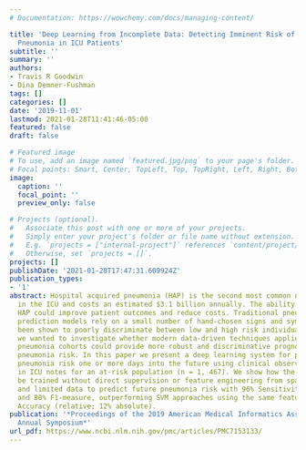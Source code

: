 ```yaml
---
# Documentation: https://wowchemy.com/docs/managing-content/

title: 'Deep Learning from Incomplete Data: Detecting Imminent Risk of Hospital-acquired
  Pneumonia in ICU Patients'
subtitle: ''
summary: ''
authors:
- Travis R Goodwin
- Dina Demner-Fushman
tags: []
categories: []
date: '2019-11-01'
lastmod: 2021-01-28T11:41:46-05:00
featured: false
draft: false

# Featured image
# To use, add an image named `featured.jpg/png` to your page's folder.
# Focal points: Smart, Center, TopLeft, Top, TopRight, Left, Right, BottomLeft, Bottom, BottomRight.
image:
  caption: ''
  focal_point: ''
  preview_only: false

# Projects (optional).
#   Associate this post with one or more of your projects.
#   Simply enter your project's folder or file name without extension.
#   E.g. `projects = ["internal-project"]` references `content/project/deep-learning/index.md`.
#   Otherwise, set `projects = []`.
projects: []
publishDate: '2021-01-28T17:47:31.609924Z'
publication_types:
- '1'
abstract: Hospital acquired pneumonia (HAP) is the second most common nosocomial infection
  in the ICU and costs an estimated $3.1 billion annually. The ability to predict
  HAP could improve patient outcomes and reduce costs. Traditional pneumonia risk
  prediction models rely on a small number of hand-chosen signs and symptoms and have
  been shown to poorly discriminate between low and high risk individuals. Consequently,
  we wanted to investigate whether modern data-driven techniques applied to respective
  pneumonia cohorts could provide more robust and discriminative prognostication of
  pneumonia risk. In this paper we present a deep learning system for predicting imminent
  pneumonia risk one or more days into the future using clinical observations documented
  in ICU notes for an at-risk population (n = 1, 467). We show how the system can
  be trained without direct supervision or feature engineering from sparse, noisy,
  and limited data to predict future pneumonia risk with 96% Sensitivity, 72% AUC,
  and 80% F1-measure, outperforming SVM approaches using the same features by 20%
  Accuracy (relative; 12% absolute).
publication: '*Proceedings of the 2019 American Medical Informatics Association (AMIA)
  Annual Symposium*'
url_pdf: https://www.ncbi.nlm.nih.gov/pmc/articles/PMC7153133/
---
```

